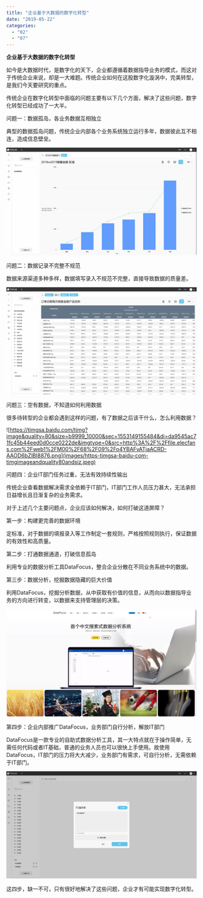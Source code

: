 ```yaml
---
title: "企业基于大数据的数字化转型"
date: "2019-05-22"
categories: 
  - "02"
  - "07"
---
```


**企业基于大数据的数字化转型**

如今是大数据时代，是数字化的天下，企业都遵循着数据指导业务的模式，而这对于传统企业来说，却是一大难题。传统企业如何在这股数字化漩涡中，完美转型，是我们今天要研究的重点。

传统企业在数字化转型中面临的问题主要有以下几个方面，解决了这些问题，数字化转型已经成功了一大半。

问题一：数据孤岛，各业务数据互相独立

典型的数据孤岛问题，传统企业内部各个业务系统独立运行多年，数据彼此互不相连，造成信息壁垒。

![](images/word-image-115.png)

问题二：数据记录不完整不规范

数据来源渠道多种多样，数据填写录入不规范不完整，直接导致数据的质量差。

![](images/word-image-116.png)

问题三：空有数据，不知道如何利用数据

很多待转型的企业都会遇到这样的问题，有了数据之后该干什么，怎么利用数据？

![https://timgsa.baidu.com/timg?image&quality=80&size=b9999_10000&sec=1553149155484&di=da9545ac71fc45b44eed0d0cce0222de&imgtype=0&src=http%3A%2F%2Ffile.elecfans.com%2Fweb1%2FM00%2F68%2F09%2Fo4YBAFvATjaACRD-AAOD6bZlBI8876.png](images/https-timgsa-baidu-com-timgimageandquality80andsiz.jpeg)

问题四：企业IT部门任务过重，无法有效持续性输出

传统企业查看数据解决需求全依赖于IT部门，IT部门工作人员压力甚大，无法承担日益增长且日渐复杂的业务需求。

对于上述几个主要问题点，企业应该如何解决，如何打破这道屏障？

第一步：构建更完善的数据环境

定标准，对于数据的填报录入等工作制定一套规则，严格按照规则执行，保证数据的有效性和高质量。

第二步：打通数据通道，打破信息孤岛

利用专业的数据分析工具DataFocus，整合企业分散在不同业务系统中的数据。

第三步：数据分析，挖掘数据隐藏的巨大价值

利用DataFocus，挖掘分析数据，从中获取有价值的信息，从而向以数据指导业务的方向进行转变，以数据来支持管理层的决策。

![](images/word-image-117.png)

第四步：企业内部推广DataFocus，业务部门自行分析，解放IT部门

DataFocus是一款专业的自助式数据分析工具，其一大特点就在于操作简单，无需任何代码或者IT基础，普通的业务人员也可以很快上手使用。故使用DataFocus，IT部门的压力将大大减少，业务部门有需求，可自行分析，无需依赖于IT部门。

![](images/word-image-118.png)

这四步，缺一不可，只有很好地解决了这些问题，企业才有可能实现数字化转型。
